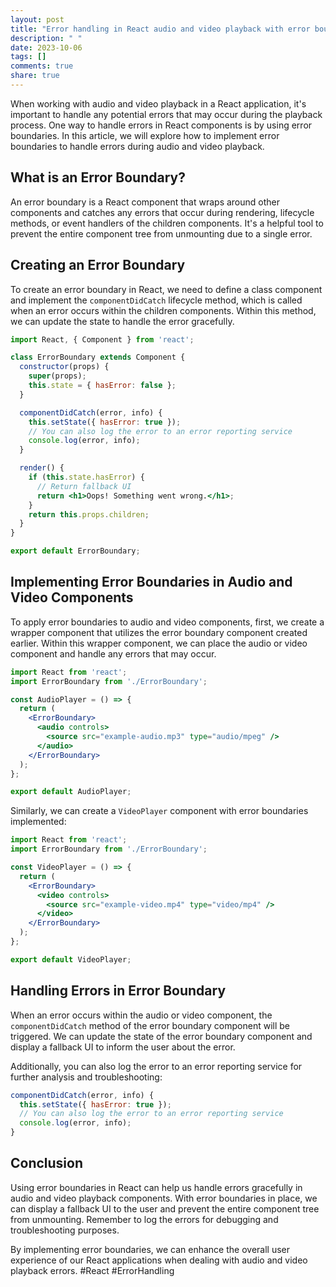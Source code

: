 ```yaml
---
layout: post
title: "Error handling in React audio and video playback with error boundaries"
description: " "
date: 2023-10-06
tags: []
comments: true
share: true
---
```


When working with audio and video playback in a React application, it's important to handle any potential errors that may occur during the playback process. One way to handle errors in React components is by using error boundaries. In this article, we will explore how to implement error boundaries to handle errors during audio and video playback.

## What is an Error Boundary?

An error boundary is a React component that wraps around other components and catches any errors that occur during rendering, lifecycle methods, or event handlers of the children components. It's a helpful tool to prevent the entire component tree from unmounting due to a single error. 

## Creating an Error Boundary

To create an error boundary in React, we need to define a class component and implement the `componentDidCatch` lifecycle method, which is called when an error occurs within the children components. Within this method, we can update the state to handle the error gracefully.

```jsx
import React, { Component } from 'react';

class ErrorBoundary extends Component {
  constructor(props) {
    super(props);
    this.state = { hasError: false };
  }

  componentDidCatch(error, info) {
    this.setState({ hasError: true });
    // You can also log the error to an error reporting service
    console.log(error, info);
  }

  render() {
    if (this.state.hasError) {
      // Return fallback UI
      return <h1>Oops! Something went wrong.</h1>;
    }
    return this.props.children;
  }
}

export default ErrorBoundary;
```

## Implementing Error Boundaries in Audio and Video Components

To apply error boundaries to audio and video components, first, we create a wrapper component that utilizes the error boundary component created earlier. Within this wrapper component, we can place the audio or video component and handle any errors that may occur.

```jsx
import React from 'react';
import ErrorBoundary from './ErrorBoundary';

const AudioPlayer = () => {
  return (
    <ErrorBoundary>
      <audio controls>
        <source src="example-audio.mp3" type="audio/mpeg" />
      </audio>
    </ErrorBoundary>
  );
};

export default AudioPlayer;
```

Similarly, we can create a `VideoPlayer` component with error boundaries implemented:

```jsx
import React from 'react';
import ErrorBoundary from './ErrorBoundary';

const VideoPlayer = () => {
  return (
    <ErrorBoundary>
      <video controls>
        <source src="example-video.mp4" type="video/mp4" />
      </video>
    </ErrorBoundary>
  );
};

export default VideoPlayer;
```

## Handling Errors in Error Boundary

When an error occurs within the audio or video component, the `componentDidCatch` method of the error boundary component will be triggered. We can update the state of the error boundary component and display a fallback UI to inform the user about the error.

Additionally, you can also log the error to an error reporting service for further analysis and troubleshooting:

```jsx
componentDidCatch(error, info) {
  this.setState({ hasError: true });
  // You can also log the error to an error reporting service
  console.log(error, info);
}
```

## Conclusion

Using error boundaries in React can help us handle errors gracefully in audio and video playback components. With error boundaries in place, we can display a fallback UI to the user and prevent the entire component tree from unmounting. Remember to log the errors for debugging and troubleshooting purposes.

By implementing error boundaries, we can enhance the overall user experience of our React applications when dealing with audio and video playback errors. #React #ErrorHandling